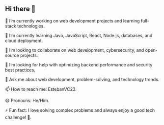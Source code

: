 ## Hi there 👋


🔭 I’m currently working on web development projects and learning full-stack technologies.

🌱 I’m currently learning Java, JavaScript, React, Node.js, databases, and cloud deployment.

👯 I’m looking to collaborate on web development, cybersecurity, and open-source projects.

🤔 I’m looking for help with optimizing backend performance and security best practices.

💬 Ask me about web development, problem-solving, and technology trends.

📫 How to reach me: EstebanVC23.

😄 Pronouns: He/Him.

⚡ Fun fact: I love solving complex problems and always enjoy a good tech challenge! 🚀.

